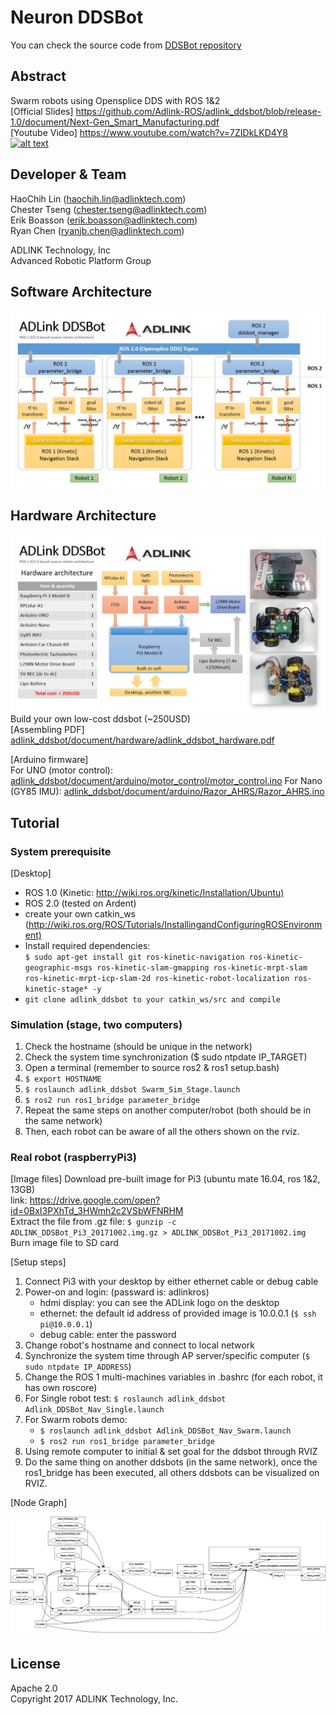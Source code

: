 # Neuron DDSBot

You can check the source code from [DDSBot repository](https://github.com/Adlink-ROS/adlink_ddsbot)

## Abstract

Swarm robots using Opensplice DDS with ROS 1&2  
[Official Slides] <https://github.com/Adlink-ROS/adlink_ddsbot/blob/release-1.0/document/Next-Gen_Smart_Manufacturing.pdf>  
[Youtube Video] <https://www.youtube.com/watch?v=7ZIDkLKD4Y8>  
[![alt text](http://img.youtube.com/vi/7ZIDkLKD4Y8/0.jpg)](https://www.youtube.com/watch?v=7ZIDkLKD4Y8)

## Developer & Team

HaoChih Lin ([haochih.lin@adlinktech.com](mailto:haochih.lin@adlinktech.com))  
Chester Tseng ([chester.tseng@adlinktech.com](mailto:chester.tseng@adlinktech.com))  
Erik Boasson ([erik.boasson@adlinktech.com](mailto:erik.boasson@adlinktech.com))  
Ryan Chen ([ryanjb.chen@adlinktech.com](mailto:ryanjb.chen@adlinktech.com))

ADLINK Technology, Inc  
Advanced Robotic Platform Group

## Software Architecture

![alt text](https://raw.githubusercontent.com/Adlink-ROS/adlink_ddsbot/release-1.0/document/adlink_ddsbot_softarch.jpg)

## Hardware Architecture

![alt text](https://raw.githubusercontent.com/Adlink-ROS/adlink_ddsbot/release-1.0/document/adlink_ddsbot_hardarch.jpg)
Build your own low-cost ddsbot (~250USD)  
[Assembling PDF] [adlink_ddsbot/document/hardware/adlink_ddsbot_hardware.pdf](https://github.com/Adlink-ROS/adlink_ddsbot/blob/release-1.0/document/hardware/adlink_ddsbot_hardware.pdf)

[Arduino firmware]  
For UNO (motor control): [adlink_ddsbot/document/arduino/motor_control/motor_control.ino](https://github.com/Adlink-ROS/adlink_ddsbot/blob/release-1.0/document/arduino/motor_control/motor_control.ino) 
For Nano (GY85 IMU): [adlink_ddsbot/document/arduino/Razor_AHRS/Razor_AHRS.ino](https://github.com/Adlink-ROS/adlink_ddsbot/blob/release-1.0/document/arduino/Razor_AHRS/Razor_AHRS.ino)

## Tutorial

### System prerequisite

[Desktop]

* ROS 1.0
  (Kinetic: <http://wiki.ros.org/kinetic/Installation/Ubuntu)>
* ROS 2.0 (tested on Ardent)
* create your own catkin_ws
  (<http://wiki.ros.org/ROS/Tutorials/InstallingandConfiguringROSEnvironment)>
* Install required dependencies:  
  `$ sudo apt-get install git ros-kinetic-navigation ros-kinetic-geographic-msgs ros-kinetic-slam-gmapping ros-kinetic-mrpt-slam ros-kinetic-mrpt-icp-slam-2d ros-kinetic-robot-localization ros-kinetic-stage* -y`
* `git clone adlink_ddsbot to your catkin_ws/src and compile`

### Simulation (stage, two computers)

1. Check the hostname (should be unique in the network)
2. Check the system time synchronization ($ sudo ntpdate IP_TARGET)
3. Open a terminal (remember to source ros2 & ros1 setup.bash)
4. `$ export HOSTNAME`
5. `$ roslaunch adlink_ddsbot Swarm_Sim_Stage.launch`
6. `$ ros2 run ros1_bridge parameter_bridge`
7. Repeat the same steps on another computer/robot
    (both should be in the same network)
8. Then, each robot can be aware of all the others shown on the rviz.

### Real robot (raspberryPi3)

[Image files]
Download pre-built image for Pi3 (ubuntu mate 16.04, ros 1&2, 13GB)  
link: <https://drive.google.com/open?id=0BxI3PXhTd_3HWmh2c2VSbWFNRHM>  
Extract the file from .gz file:
`$ gunzip -c ADLINK_DDSBot_Pi3_20171002.img.gz > ADLINK_DDSBot_Pi3_20171002.img`
Burn image file to SD card

[Setup steps]

1. Connect Pi3 with your desktop by either ethernet cable or debug cable
2. Power-on and login: (passward is: adlinkros)
   * hdmi display: you can see the ADLink logo on the desktop
   * ethernet: the default id address of provided image is 10.0.0.1 (`$ ssh pi@10.0.0.1`)
   * debug cable: enter the password
3. Change robot's hostname and connect to local network
4. Synchronize the system time through AP server/specific computer
    (`$ sudo ntpdate IP_ADDRESS`)
5. Change the ROS 1 multi-machines variables in .bashrc
    (for each robot, it has own roscore)
6. For Single robot test: `$ roslaunch adlink_ddsbot Adlink_DDSBot_Nav_Single.launch`
7. For Swarm robots demo:
   * `$ roslaunch adlink_ddsbot Adlink_DDSBot_Nav_Swarm.launch`
   * `$ ros2 run ros1_bridge parameter_bridge`
8. Using remote computer to initial & set goal for the ddsbot through RVIZ
9. Do the same thing on another ddsbots (in the same network),
    once the ros1_bridge has been executed, all others ddsbots can be visualized on RVIZ.

[Node Graph]

![alt text](https://raw.githubusercontent.com/Adlink-ROS/adlink_ddsbot/release-1.0/document/adlink_ddsbot_nodes.png)

## License

Apache 2.0  
Copyright 2017 ADLINK Technology, Inc.

